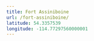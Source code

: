 ```yaml
---
title: Fort Assiniboine
url: /fort-assiniboine/
latitude: 54.3357539
longitude: -114.77297560000001
---
```

